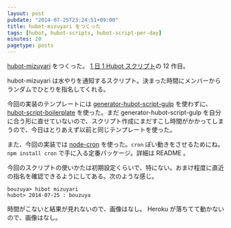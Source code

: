 ```yaml
---
layout: post
pubdate: "2014-07-25T23:24:51+09:00"
title: hubot-mizuyari をつくった
tags: [hubot, hubot-scripts, hubot-script-per-day]
minutes: 20
pagetype: posts
---
```

[hubot-mizuyari][gh:bouzuya/hubot-mizuyari] をつくった。 [1 日 1 Hubot スクリプト][hubot-script-per-day]の 12 作目。

hubot-mizuyari は水やりを通知するスクリプト。決まった時間にメンバーからランダムでひとりを指名してくれる。

今回の実装のテンプレートには [generator-hubot-script-gulp][gh:sanemat/generator-hubot-script-gulp] を使わずに、[hubot-script-boilerplate][gh:bouzuya/hubot-script-boilerplate] を使った。まだ generator-hubot-script-gulp を自分に合う形に直せていないので、スクリプト作成にまだすこし時間がかかってしまうので、今日はとりあえず以前と同じテンプレートを使った。

また、今回の実装では [node-cron][gh:ncb000gt/node-cron] を使った。`cron` ぽい動きをさせるためにね。`npm install cron` で手に入る定番パッケージ。詳細は README 。

今回のスクリプトの使いかたは初期設定くらいで、特にない。おまけ程度に直近の指名を確認できるようにしてある。次のような感じ。

    bouzuya> hibot mizuyari
    hubot> 2014-07-25 : bouzuya

時間がこないと結果が見れないので、画像はなし。
Heroku が落ちてて動かないので、画像はなし。

[gh:ncb000gt/node-cron]: https://github.com/ncb000gt/node-cron
[gh:bouzuya/hubot-mizuyari]: https://github.com/bouzuya/hubot-mizuyari
[gh:bouzuya/hubot-script-boilerplate]: https://github.com/bouzuya/hubot-script-boilerplate
[gh:sanemat/generator-hubot-script-gulp]: https://github.com/sanemat/generator-hubot-script-gulp
[hubot-script-per-day]: http://blog.bouzuya.net/posts?tags=hubot-script-per-day
